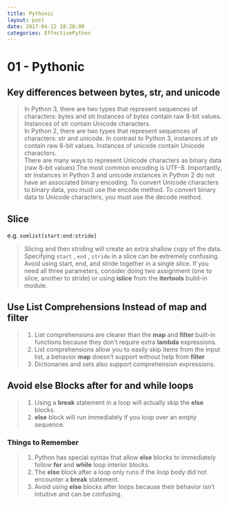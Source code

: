 ```yaml
---
title: Pythonic
layout: post
date: 2017-04-22 18:28:00
categories: EffectivePython
---
```


# 01 - Pythonic
## Key differences between bytes, str, and unicode
> In Python 3, there are two types that represent sequences of characters: bytes and str.Instances of bytes contain raw 8-bit values. Instances of str contain Unicode characters.  
> In Python 2, there are two types that represent sequences of characters: str and unicode. In contrast to Python 3, instances of str contain raw 8-bit values. Instances of unicode contain Unicode characters.  
> There are many ways to represent Unicode characters as binary data (raw 8-bit values).The most common encoding is UTF-8. Importantly, str instances in Python 3 and unicode instances in Python 2 do not have an associated binary encoding. To convert Unicode characters to binary data, you must use the encode method. To convert binary data to Unicode characters, you must use the decode method.  

## Slice
e.g. `somlist[start:end:stride]`
> Slicing and then striding will create an extra shallow copy of the data.  
> Specifying `start` , `end` , `stride` in a slice can be extremely confusing.  
> Avoid using start, end, and stride together in a single slice. If you need all three parameters, consider doing two assignment (one to slice, another to stride) or using **islice**  from the **itertools** build-in module.  

## Use List Comprehensions Instead of map and filter
> 1. List comprehensions are clearer than the **map** and **filter** built-in functions because they don’t require extra **lambda** expressions.  
> 2. List comprehensions allow you to easily skip items from the input list, a behavior **map** doesn’t support without help from **filter**  
> 3. Dictionaries and sets also support comprehension expressions.   
## Avoid else Blocks after for and while loops
> 1. Using a **break** statement in a loop will actually skip the **else** blocks.  
> 2. **else** block will run immediately if you loop over an empty sequence.  
### Things to Remember
> 1. Python has special syntax that allow **else** blocks to immediately follow **for** and **while** loop interior blocks.  
> 2. The **else** block after a loop only runs if the loop body did not encounter  a **break** statement.  
> 3. Avoid using **else** blocks after loops because their behavior isn’t intuitive and can be confusing.  

